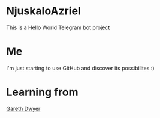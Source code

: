 # NjuskaloAzriel
This is a Hello World Telegram bot project

# Me
I'm just starting to use GitHub and discover its possibilites :)

# Learning from
[Gareth Dwyer][1]

[1]:https://www.codementor.io/garethdwyer/building-a-telegram-bot-using-python-part-1-goi5fncay
